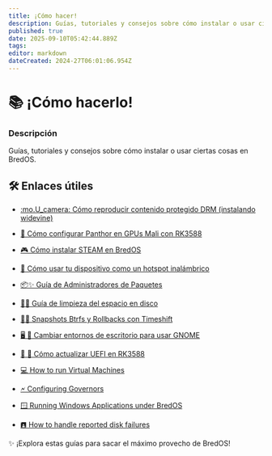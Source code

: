 ```yaml
---
title: ¡Cómo hacer!
description: Guías, tutoriales y consejos sobre cómo instalar o usar ciertas cosas en BredOS
published: true
date: 2025-09-10T05:42:44.889Z
tags:
editor: markdown
dateCreated: 2024-27T06:01:06.954Z
---
```


# 📚 ¡Cómo hacerlo!

### **Descripción**

Guías, tutoriales y consejos sobre cómo instalar o usar ciertas cosas en BredOS.

## 🛠️ Enlaces útiles

- [:mo.U_camera: Cómo reproducir contenido protegido DRM (instalando widevine)](/es/how-to/widevine-watch-drm-content)

- [🐾 Cómo configurar Panthor en GPUs Mali con RK3588](/es/how-to/how-to-setup-panthor)

- [🎮 Cómo instalar STEAM en BredOS](/es/how-to/how-to-install-steam)

- [📶 Cómo usar tu dispositivo como un hotspot inalámbrico](/how-to/how-to-use-your-device-as-ap)

- [📦✨ Guía de Administradores de Paquetes](/how-to/package-management)

- [🧹💾 Guía de limpieza del espacio en disco](/how-to/free-space-up)

- [📸🔄 Snapshots Btrfs y Rollbacks con Timeshift](/how-to/timeshift-system-snapshots-and-rollbacks-on-btrfs)

- [🖥️ 🔄 Cambiar entornos de escritorio para usar GNOME](/how-to/switch-desktop-environments)

- [💾 🔄 Cómo actualizar UEFI en RK3588](/how-to/update-uefi-rk3588)

- [💻 How to run Virtual Machines](/how-to/run-vms)

- [🗲 Configuring Governors](/how-to/govctl)

- [🪟 Running Windows Applications under BredOS](/how-to/proton-run)

- [🖪 How to handle reported disk failures](/how-to/disk-failure)

✨ ¡Explora estas guías para sacar el máximo provecho de BredOS!